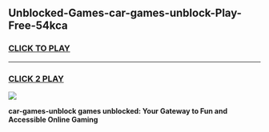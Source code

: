 
## Unblocked-Games-car-games-unblock-Play-Free-54kca
<h3>
<a href="https://premium76.site?title=car-games-unblock&ref=22A">CLICK TO PLAY</a></h3>
<hr>

<h3>
<a href="https://premium76.site?title=car-games-unblock&ref=22A">CLICK 2 PLAY</a>
  
</h3>

<a href="https://premium76.site?title=car-games-unblock&ref=22A"><img src="https://clearcache.store/games.png"></a>


**car-games-unblock games unblocked: Your Gateway to Fun and Accessible Online Gaming**
